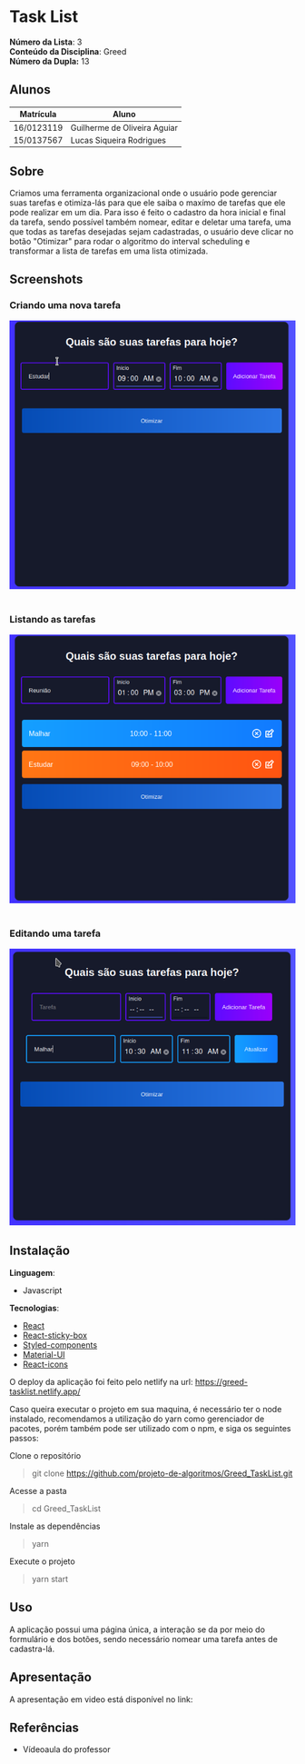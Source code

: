 # Task List

**Número da Lista**: 3<br>
**Conteúdo da Disciplina**: Greed<br>
**Número da Dupla:** 13<br>

## Alunos
|Matrícula | Aluno |
| -- | -- |
| 16/0123119  |  Guilherme de Oliveira Aguiar |
| 15/0137567  |  Lucas Siqueira Rodrigues |

## Sobre 
Criamos uma ferramenta organizacional onde o usuário pode gerenciar suas tarefas e otimiza-lás para que ele saiba o maxímo de tarefas que ele pode realizar em um dia. Para isso é feito o cadastro da hora inicial e final da tarefa, sendo possível também nomear, editar e deletar uma tarefa, uma que todas as tarefas desejadas sejam cadastradas, o usuário deve clicar no botão "Otimizar" para rodar o algoritmo do interval scheduling e transformar a lista de tarefas em uma lista otimizada.

## Screenshots

### Criando uma nova tarefa

<div>
<img src="./img/pa1.png" alt="drawing" width="700"/>
</div>

<br/>

### Listando as tarefas 

<div>
<img src="./img/pa2.png" alt="drawing" width="700"/>
</div>

<br/>

### Editando uma tarefa

<div>
<img src="./img/pa3.png" alt="drawing" width="700"/>
</div>

## Instalação 
**Linguagem**: 

- Javascript

**Tecnologias**: 

- [React](https://pt-br.reactjs.org/)
- [React-sticky-box](https://www.npmjs.com/package/react-sticky-box)
- [Styled-components](https://styled-components.com/)
- [Material-UI](https://material-ui.com/pt/)
- [React-icons](https://react-icons.github.io/react-icons/)

O deploy da aplicação foi feito pelo netlify na url: https://greed-tasklist.netlify.app/


Caso queira executar o projeto em sua maquina, é necessário ter o node instalado, recomendamos a utilização do yarn como gerenciador de pacotes, porém também pode ser utilizado com o npm, e siga os seguintes passos:

Clone o repositório
> git clone https://github.com/projeto-de-algoritmos/Greed_TaskList.git

Acesse a pasta
> cd Greed_TaskList

Instale as dependências
> yarn

Execute o projeto
> yarn start

## Uso 
A aplicação possui uma página única, a interação se da por meio do formulário e dos botões, sendo necessário nomear uma tarefa antes de cadastra-lá.



## Apresentação
A apresentação em video está disponível no link: 

## Referências
- Vídeoaula do professor

